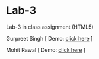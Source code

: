 # Lab-3
Lab-3 in class assignment (HTML5)

Gurpreet Singh  [ Demo: [click here](https://ketizsingh.github.io/Lab-3/index.html) ]

Mohit Rawal     [ Demo: [click here](https://ketizsingh.github.io/Lab-3/Mohit%20Rawal/Index.html) ]


